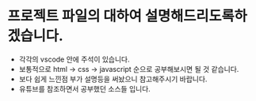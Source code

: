 # 프로젝트 파일의 대하여 설명해드리도록하겠습니다.

  - 각각의 vscode 안에 주석이 있습니다. 
  - 보통적으로 html -> css -> javascript 순으로 공부해보시면 될 것 같습니다.
  - 보다 쉽게 느낀점 부가 설명등을 써놨으니 참고해주시기 바랍니다.
  - 유튜브를 참조하면서 공부했던 소스들 입니다. 
